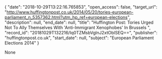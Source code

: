{
  "date": "2018-10-29T13:22:16.765853", 
  "open_access": false, 
  "target_url": "http://www.huffingtonpost.co.uk/2014/05/20/tories-european-parliament_n_5357362.html?utm_hp_ref=european-elections", 
  "description": null, 
  "end_date": null, 
  "title": "Huffington Post: Tories Urged Not To Ally Themselves With 'Anti-Immigrant Xenophobes' In Brussels ", 
  "record_id": "20181029T132216/Iq0TZMsbVglnJ2xtOblSEQ==", 
  "publisher": "huffingtonpost.co.uk", 
  "start_date": null, 
  "subject": "European Parliament Elections 2014"
}

None